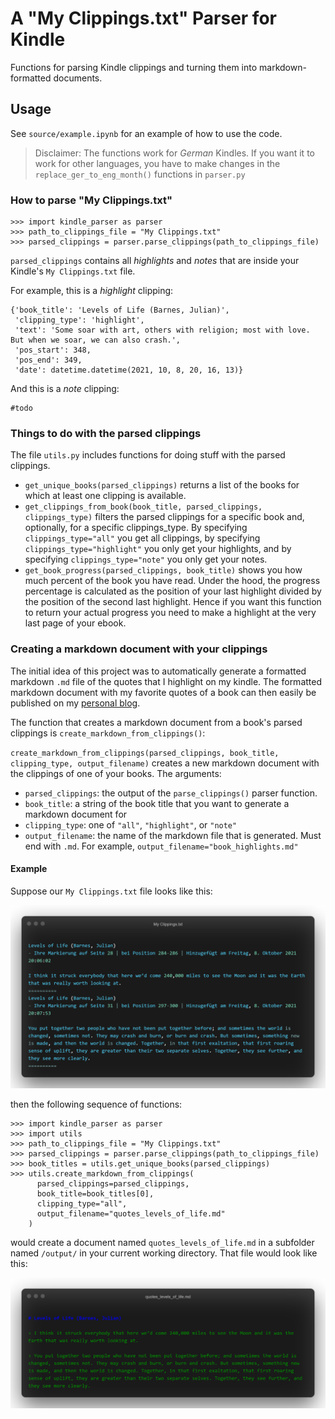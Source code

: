 # A "My Clippings.txt" Parser for Kindle

Functions for parsing Kindle clippings and turning them into markdown-formatted documents.

## Usage

See `source/example.ipynb` for an example of how to use the code.

> Disclaimer: The functions work for *German* Kindles. If you want it to work for other languages, you have to make changes in the `replace_ger_to_eng_month()` functions in `parser.py`

### How to parse "My Clippings.txt"

```
>>> import kindle_parser as parser
>>> path_to_clippings_file = "My Clippings.txt"
>>> parsed_clippings = parser.parse_clippings(path_to_clippings_file)
```

`parsed_clippings` contains all *highlights* and *notes* that are inside your Kindle's `My Clippings.txt` file.

For example, this is a *highlight* clipping:

```
{'book_title': 'Levels of Life (Barnes, Julian)',
 'clipping_type': 'highlight',
 'text': 'Some soar with art, others with religion; most with love. But when we soar, we can also crash.',
 'pos_start': 348,
 'pos_end': 349,
 'date': datetime.datetime(2021, 10, 8, 20, 16, 13)}
```

And this is a *note* clipping:

```
#todo
```

### Things to do with the parsed clippings

The file `utils.py` includes functions for doing stuff with the parsed clippings.

* `get_unique_books(parsed_clippings)` returns a list of the books for which at least one clipping is available.
* `get_clippings_from_book(book_title, parsed_clippings, clippings_type)` filters the parsed clippings for a specific book and, optionally, for a specific clippings_type. By specifying `clippings_type="all"` you get all clippings, by specifying `clippings_type="highlight"` you only get your highlights, and by specifying `clippings_type="note"` you only get your notes.
* `get_book_progress(parsed_clippings, book_title)` shows you how much percent of the book you have read. Under the hood, the progress percentage is calculated as the position of your last highlight divided by the position of the second last highlight. Hence if you want this function to return your actual progress you need to make a highlight at the very last page of your ebook.

### Creating a markdown document with your clippings

The initial idea of this project was to automatically generate a formatted markdown `.md` file of the quotes that I highlight on my kindle. The formatted markdown document with my favorite quotes of a book can then easily be published on my [personal blog](https://www.nilsgandlau.de).

The function that creates a markdown document from a book's parsed clippings is `create_markdown_from_clippings()`:

`create_markdown_from_clippings(parsed_clippings, book_title, clipping_type, output_filename)` creates a new markdown document with the clippings of one of your books. The arguments:

* `parsed_clippings`: the output of the `parse_clippings()` parser function.
* `book_title`: a string of the book title that you want to generate a markdown document for 
* `clipping_type`: one of `"all"`, `"highlight"`, or `"note"`
* `output_filename`: the name of the markdown file that is generated. Must end with `.md`. For example, `output_filename="book_highlights.md"`

#### Example

Suppose our `My Clippings.txt` file looks like this:

![](img/example-input.png)

then the following sequence of functions:

```
>>> import kindle_parser as parser
>>> import utils
>>> path_to_clippings_file = "My Clippings.txt"
>>> parsed_clippings = parser.parse_clippings(path_to_clippings_file)
>>> book_titles = utils.get_unique_books(parsed_clippings)
>>> utils.create_markdown_from_clippings(
      parsed_clippings=parsed_clippings,
      book_title=book_titles[0],
      clipping_type="all",
      output_filename="quotes_levels_of_life.md"
    )
```

would create a document named `quotes_levels_of_life.md` in a subfolder named `/output/` in your current working directory. That file would look like this:

![](img/example-output.png)
